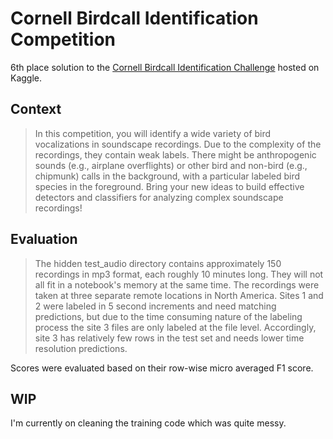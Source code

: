 # Cornell Birdcall Identification Competition

6th place solution to the [Cornell Birdcall Identification Challenge](https://www.kaggle.com/c/birdsong-recognition) hosted on Kaggle.

## Context

> In this competition, you will identify a wide variety of bird vocalizations in soundscape recordings. Due to the complexity of the recordings, they contain weak labels. There might be anthropogenic sounds (e.g., airplane overflights) or other bird and non-bird (e.g., chipmunk) calls in the background, with a particular labeled bird species in the foreground. Bring your new ideas to build effective detectors and classifiers for analyzing complex soundscape recordings!

## Evaluation

> The hidden test_audio directory contains approximately 150 recordings in mp3 format, each roughly 10 minutes long. They will not all fit in a notebook's memory at the same time. The recordings were taken at three separate remote locations in North America. Sites 1 and 2 were labeled in 5 second increments and need matching predictions, but due to the time consuming nature of the labeling process the site 3 files are only labeled at the file level. Accordingly, site 3 has relatively few rows in the test set and needs lower time resolution predictions.

Scores were evaluated based on their row-wise micro averaged F1 score.

## WIP

I'm currently on cleaning the training code which was quite messy.
